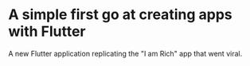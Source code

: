 # A simple first go at creating apps with Flutter

A new Flutter application replicating the "I am Rich" app that went viral.
